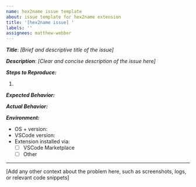 ```yaml
---
name: hex2name issue template
about: issue template for hex2name extension
title: '[hex2name issue] '
labels: ''
assignees: matthew-webber
---
```


**_Title_**: _[Brief and descriptive title of the issue]_

**_Description_**: _[Clear and concise description of the issue here]_

**_Steps to Reproduce:_**

1.

**_Expected Behavior:_**

**_Actual Behavior:_**

**_Environment:_**

- OS + version:
- VSCode version:
- Extension installed via:
  - [ ] VSCode Marketplace
  - [ ] Other

---

[Add any other context about the problem here, such as screenshots, logs, or relevant code snippets]
